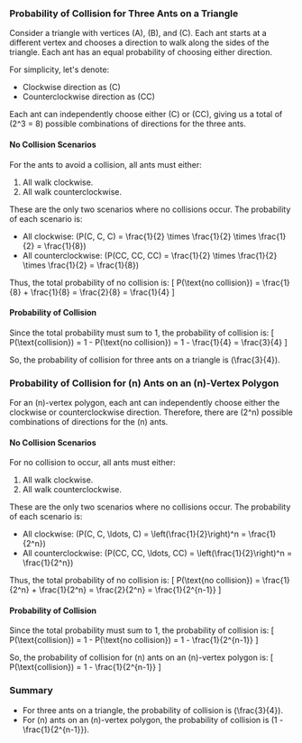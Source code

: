 ### Probability of Collision for Three Ants on a Triangle

Consider a triangle with vertices \(A\), \(B\), and \(C\). Each ant starts at a different vertex and chooses a direction to walk along the sides of the triangle. Each ant has an equal probability of choosing either direction.

For simplicity, let's denote:
- Clockwise direction as \(C\)
- Counterclockwise direction as \(CC\)

Each ant can independently choose either \(C\) or \(CC\), giving us a total of \(2^3 = 8\) possible combinations of directions for the three ants.

#### No Collision Scenarios

For the ants to avoid a collision, all ants must either:
1. All walk clockwise.
2. All walk counterclockwise.

These are the only two scenarios where no collisions occur. The probability of each scenario is:
- All clockwise: \(P(C, C, C) = \frac{1}{2} \times \frac{1}{2} \times \frac{1}{2} = \frac{1}{8}\)
- All counterclockwise: \(P(CC, CC, CC) = \frac{1}{2} \times \frac{1}{2} \times \frac{1}{2} = \frac{1}{8}\)

Thus, the total probability of no collision is:
\[ P(\text{no collision}) = \frac{1}{8} + \frac{1}{8} = \frac{2}{8} = \frac{1}{4} \]

#### Probability of Collision

Since the total probability must sum to 1, the probability of collision is:
\[ P(\text{collision}) = 1 - P(\text{no collision}) = 1 - \frac{1}{4} = \frac{3}{4} \]

So, the probability of collision for three ants on a triangle is \(\frac{3}{4}\).

### Probability of Collision for \(n\) Ants on an \(n\)-Vertex Polygon

For an \(n\)-vertex polygon, each ant can independently choose either the clockwise or counterclockwise direction. Therefore, there are \(2^n\) possible combinations of directions for the \(n\) ants.

#### No Collision Scenarios

For no collision to occur, all ants must either:
1. All walk clockwise.
2. All walk counterclockwise.

These are the only two scenarios where no collisions occur. The probability of each scenario is:
- All clockwise: \(P(C, C, \ldots, C) = \left(\frac{1}{2}\right)^n = \frac{1}{2^n}\)
- All counterclockwise: \(P(CC, CC, \ldots, CC) = \left(\frac{1}{2}\right)^n = \frac{1}{2^n}\)

Thus, the total probability of no collision is:
\[ P(\text{no collision}) = \frac{1}{2^n} + \frac{1}{2^n} = \frac{2}{2^n} = \frac{1}{2^{n-1}} \]

#### Probability of Collision

Since the total probability must sum to 1, the probability of collision is:
\[ P(\text{collision}) = 1 - P(\text{no collision}) = 1 - \frac{1}{2^{n-1}} \]

So, the probability of collision for \(n\) ants on an \(n\)-vertex polygon is:
\[ P(\text{collision}) = 1 - \frac{1}{2^{n-1}} \]

### Summary

- For three ants on a triangle, the probability of collision is \(\frac{3}{4}\).
- For \(n\) ants on an \(n\)-vertex polygon, the probability of collision is \(1 - \frac{1}{2^{n-1}}\).